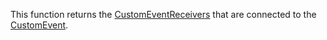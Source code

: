 This function returns the [CustomEventReceivers](https://developer.roblox.com/en-us/api-reference/class/CustomEventReceiver) that are connected to the [CustomEvent](https://developer.roblox.com/en-us/api-reference/class/CustomEvent).